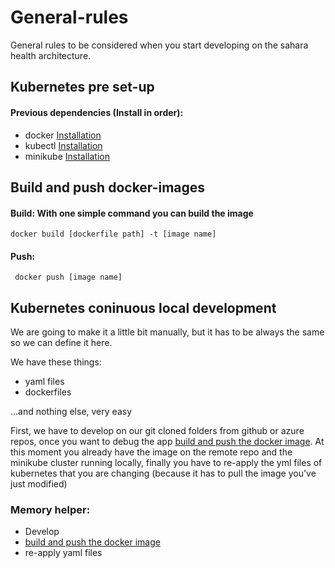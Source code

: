 # General-rules

General rules to be considered when you start developing on the sahara health architecture.

## Kubernetes pre set-up

#### Previous dependencies (Install in order):

- docker [Installation](https://docs.docker.com/engine/install/ubuntu/)
- kubectl [Installation](https://kubernetes.io/docs/tasks/tools/install-kubectl/)
- minikube [Installation](https://minikube.sigs.k8s.io/docs/start/)

## Build and push docker-images

#### Build: With one simple command you can build the image

`docker build [dockerfile path] -t [image name]`

#### Push:

` docker push [image name]`

## Kubernetes coninuous local development

We are going to make it a little bit manually, but it has to be always the same so we can define it here.

We have these things:

- yaml files
- dockerfiles

...and nothing else, very easy

First, we have to develop on our git cloned folders from github or azure repos, once you want to debug the app [build and push the docker image](##build-docker-images). At this moment you already have the image on the remote repo and the minikube cluster running locally, finally you have to re-apply the yml files of kubernetes that you are changing (because it has to pull the image you've just modified)

### Memory helper:

- Develop
- [build and push the docker image](##build-docker-images)
- re-apply yaml files
